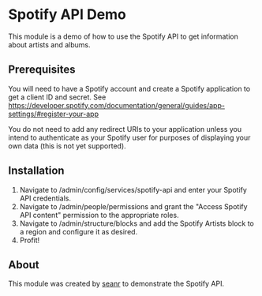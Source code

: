 # Spotify API Demo

This module is a demo of how to use the Spotify API to get information about artists and albums.

## Prerequisites

You will need to have a Spotify account and create a Spotify application to get a client ID and secret. See https://developer.spotify.com/documentation/general/guides/app-settings/#register-your-app

You do not need to add any redirect URIs to your application unless you intend to authenticate as your Spotify user for purposes of displaying your own data (this is not yet supported).

## Installation

1. Navigate to /admin/config/services/spotify-api and enter your Spotify API credentials.
2. Navigate to /admin/people/permissions and grant the "Access Spotify API content" permission to the appropriate roles.
3. Navigate to /admin/structure/blocks and add the Spotify Artists block to a region and configure it as desired.
4. Profit!

## About

This module was created by [seanr](https://www.drupal.org/u/seanr) to demonstrate the Spotify API.
